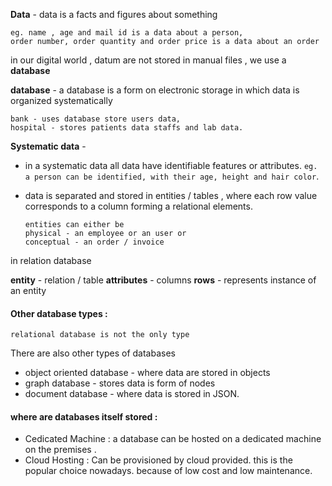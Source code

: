 
**Data** - data is a facts and figures about something

	eg. name , age and mail id is a data about a person,
	order number, order quantity and order price is a data about an order

in our digital world , datum are not stored in manual files  , we use a **database**

**database** - a database is a form on electronic storage in which data is organized systematically

	bank - uses database store users data, 
	hospital - stores patients data staffs and lab data.

**Systematic data** - 
+ in a systematic data all data have identifiable features or attributes. 
	`eg. a person can be identified, with their age, height and hair color`.
+ data is separated and stored in entities / tables , where each row value corresponds to a column forming a relational elements.

      entities can either be 
      physical - an employee or an user or
      conceptual - an order / invoice 


in relation database 

**entity** - relation / table
**attributes** - columns
**rows** - represents instance of an entity


#### Other database types :
	relational database is not the only type 

There are also other types of databases

+ object oriented database - where data are stored in objects
+ graph database - stores data is form of nodes
+ document database - where data is stored in JSON.

#### where are databases itself stored :

+ Cedicated Machine : a database can be hosted on a dedicated machine on the premises .
+ Cloud Hosting : Can be provisioned by cloud provided. this is the popular choice nowadays. because of low cost and low maintenance.





